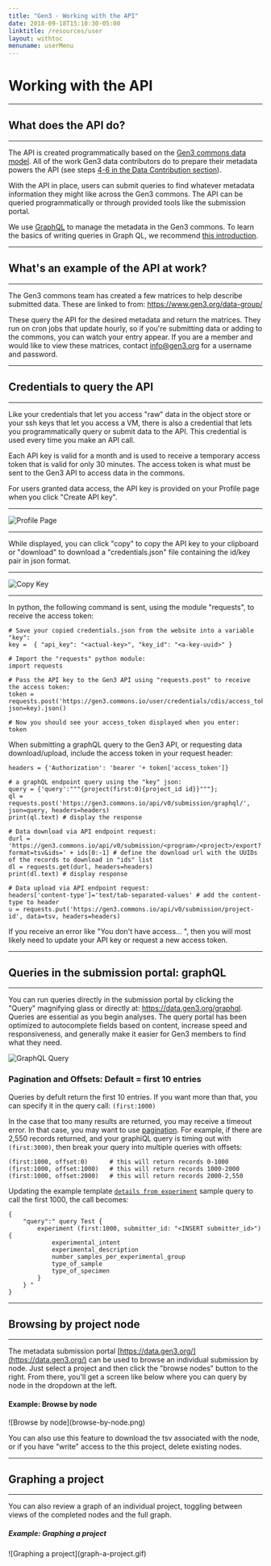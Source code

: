 ```yaml
---
title: "Gen3 - Working with the API"
date: 2018-09-18T15:10:30-05:00
linktitle: /resources/user
layout: withtoc
menuname: userMenu
---
```


# Working with the API
* * *
## What does the API do?
* * *
The API is created programmatically based on the [Gen3 commons data model](https://github.com/occ-data/datadictionary).   All of the work Gen3 data contributors do to prepare their metadata powers the API (see steps [4-6 in the Data Contribution section](/user-guide/data-contribution/#4-prepare-metadata-that-fits-the-data-model)).   

With the API in place, users can submit queries to find whatever metadata information they might like across the Gen3 commons.   The API can be queried programmatically or through provided tools like the submission portal.  

We use [GraphQL](http://graphql.org/) to manage the metadata in the Gen3 commons.  To learn the basics of writing queries in Graph QL, we recommend [this introduction](http://graphql.org/learn/).

* * *
## What's an example of the API at work?  
* * *
The Gen3 commons team has created a few matrices to help describe submitted data.   These are linked to from: <https://www.gen3.org/data-group/>

These query the API for the desired metadata and return the matrices.   They run on cron jobs that update hourly, so if you're submitting data or adding to the commons, you can watch your entry appear.   If you are a member and would like to view these matrices, contact info@gen3.org for a username and password.   

* * *
## Credentials to query the API
* * *
Like your credentials that let you access "raw" data in the object store or your ssh keys that let you access a VM, there is also a credential that lets you programmatically query or submit data to the API. This credential is used every time you make an API call.

Each API key is valid for a month and is used to receive a temporary access token that is valid for only 30 minutes. The access token is what must be sent to the Gen3 API to access data in the commons.

For users granted data access, the API key is provided on your Profile page when you click "Create API key".
* * *
![Profile Page](/img/profile-page.png)
* * *
While displayed, you can click "copy" to copy the API key to your clipboard or "download" to download a "credentials.json" file containing the id/key pair in json format.
* * *
![Copy Key](/img/copy-keys.png)
* * *

In python, the following command is sent, using the module "requests", to receive the access token:
```
# Save your copied credentials.json from the website into a variable "key":
key =  { "api_key": "<actual-key>", "key_id": "<a-key-uuid>" }

# Import the "requests" python module:
import requests

# Pass the API key to the Gen3 API using "requests.post" to receive the access token:
token = requests.post('https://gen3.commons.io/user/credentials/cdis/access_token', json=key).json()

# Now you should see your access_token displayed when you enter:
token

```

When submitting a graphQL query to the Gen3 API, or requesting data download/upload, include the access token in your request header:

```
headers = {'Authorization': 'bearer '+ token['access_token']}

# a graphQL endpoint query using the "key" json:
query = {'query':"""{project(first:0){project_id id}}"""};
ql = requests.post('https://gen3.commons.io/api/v0/submission/graphql/', json=query, headers=headers)
print(ql.text) # display the response

# Data download via API endpoint request:
durl = 'https://gen3.commons.io/api/v0/submission/<program>/<project>/export?format=tsv&ids=' + ids[0:-1] # define the download url with the UUIDs of the records to download in "ids" list
dl = requests.get(durl, headers=headers)
print(dl.text) # display response

# Data upload via API endpoint request:
headers['content-type']='text/tab-separated-values' # add the content-type to header
u = requests.put('https://gen3.commons.io/api/v0/submission/project-id', data=tsv, headers=headers)
```

If you receive an error like "You don't have access... ", then you will most likely need to update your API key or request a new access token.

* * *

## Queries in the submission portal:   graphQL
* * *
You can run queries directly in the submission portal by clicking the "Query" magnifying glass or directly at: <https://data.gen3.org/graphql>. Queries are essential as you begin analyses. The query portal has been optimized to autocomplete fields based on content, increase speed and responsiveness, and generally make it easier for Gen3 members to find what they need.

![GraphQL Query](gQL-query.gif)

### Pagination and Offsets:   Default = first 10 entries
Queries by defult return the first 10 entries. If you want more than that, you can specify it in the query call: ```(first:1000)```

In the case that too many results are returned, you may receive a timeout error. In that case, you may want to use [pagination](http://graphql.org/learn/pagination/). For example, if there are 2,550 records returned, and your graphiQL query is timing out with ```(first:3000)```, then break your query into multiple queries with offsets:

```
(first:1000, offset:0) 		# this will return records 0-1000
(first:1000, offset:1000) 	# this will return records 1000-2000
(first:1000, offset:2000) 	# this will return records 2000-2,550
```
Updating the example template [`details from experiment`](/assets/details_from_experiment.json) sample query to call the first 1000, the call becomes:  

```
{
	"query":" query Test {
		experiment (first:1000, submitter_id: "<INSERT submitter_id>") {  
			experimental_intent
			experimental_description
			number_samples_per_experimental_group
			type_of_sample
			type_of_specimen
		}
	} "
}
```

* * *
## Browsing by project node    
* * *
The metadata submission portal [https://data.gen3.org/](https://data.gen3.org/) can be used to browse an individual submission by node.   Just select a project and then click the "browse nodes" button to the right.    From there, you'll get a screen like below where you can query by node in the dropdown at the left.

<h4> Example:  Browse by node </h4>
![Browse by node](browse-by-node.png)

You can also use this feature to download the tsv associated with the node, or if you have "write" access to the this project, delete existing nodes.   

* * *
## Graphing a project
* * *
You can also review a graph of an individual project, toggling between views of the completed nodes and the full graph.  

<h5> Example:  Graphing a project </h5>
![Graphing a project](graph-a-project.gif)

